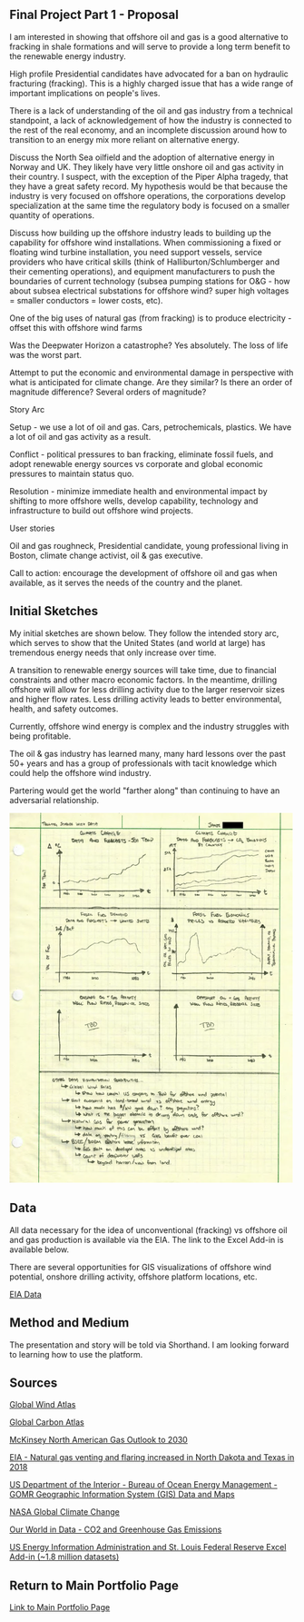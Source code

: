 ## Final Project Part 1 - Proposal

I am interested in showing that offshore oil and gas is a good alternative to fracking in shale formations and will serve to provide a long term benefit to the renewable energy industry.

High profile Presidential candidates have advocated for a ban on hydraulic fracturing (fracking).
This is a highly charged issue that has a wide range of important implications on people's lives. 

There is a lack of understanding of the oil and gas industry from a technical standpoint, a lack of acknowledgement of how the industry is connected to the rest of the real economy, and an incomplete discussion around how to transition to an energy mix more reliant on alternative energy.

Discuss the North Sea oilfield and the adoption of alternative energy in Norway and UK.
They likely have very little onshore oil and gas activity in their country. I suspect, with the exception of the Piper Alpha tragedy, that they have a great safety record. My hypothesis would be that because the industry is very focused on offshore operations, the corporations develop specialization at the same time the regulatory body is focused on a smaller quantity of operations.

Discuss how building up the offshore industry leads to building up the capability for offshore wind installations. When commissioning a fixed or floating wind turbine installation, you need support vessels, service providers who have critical skills (think of Halliburton/Schlumberger and their cementing operations), and equipment manufacturers to push the boundaries of current technology (subsea pumping stations for O&G - how about subsea electrical substations for offshore wind? super high voltages = smaller conductors = lower costs, etc).

One of the big uses of natural gas (from fracking) is to produce electricity - offset this with offshore wind farms

Was the Deepwater Horizon a catastrophe? Yes absolutely. The loss of life was the worst part. 

Attempt to put the economic and environmental damage in perspective with what is anticipated for climate change. Are they similar? Is there an order of magnitude difference? Several orders of magnitude? 

Story Arc

Setup - we use a lot of oil and gas. Cars, petrochemicals, plastics. We have a lot of oil and gas activity as a result.

Conflict - political pressures to ban fracking, eliminate fossil fuels, and adopt renewable energy sources vs corporate and global economic pressures to maintain status quo.

Resolution - minimize immediate health and environmental impact by shifting to more offshore wells, develop capability, technology and infrastructure to build out offshore wind projects.

User stories

Oil and gas roughneck, Presidential candidate, young professional living in Boston, climate change activist, oil & gas executive.

Call to action: encourage the development of offshore oil and gas when available, as it serves the needs of the country and the planet. 

## Initial Sketches

My initial sketches are shown below. They follow the intended story arc, which serves to show that the United States (and world at large) has tremendous energy needs that only increase over time. 

A transition to renewable energy sources will take time, due to financial constraints and other macro economic factors. In the meantime, drilling offshore will allow for less drilling activity due to the larger reservoir sizes and higher flow rates. Less drilling activity leads to better environmental, health, and safety outcomes. 

Currently, offshore wind energy is complex and the industry struggles with being profitable. 

The oil & gas industry has learned many, many hard lessons over the past 50+ years and has a group of professionals with tacit knowledge which could help the offshore wind industry. 

Partering would get the world "farther along" than continuing to have an adversarial relationship.

<img src="Offshore/P1_Sketches_v01.png" width="500" >

## Data
All data necessary for the idea of unconventional (fracking) vs offshore oil and gas production is available via the EIA. The link to the Excel Add-in is available below. 

There are several opportunities for GIS visualizations of offshore wind potential, onshore drilling activity, offshore platform locations, etc.

[EIA Data](Offshore/EIA%20and%20FRED%20data.xlsx)

## Method and Medium
The presentation and story will be told via Shorthand. I am looking forward to learning how to use the platform.

## Sources
[Global Wind Atlas](https://globalwindatlas.info/)

[Global Carbon Atlas](http://www.globalcarbonatlas.org/en/CO2-emissions) 

[McKinsey North American Gas Outlook to 2030](https://www.mckinsey.com/industries/oil-and-gas/our-insights/north-american-gas-outlook-to-2030) 

[EIA - Natural gas venting and flaring increased in North Dakota and Texas in 2018](https://www.eia.gov/todayinenergy/detail.php?id=42195)

[US Department of the Interior - Bureau of Ocean Energy Management - GOMR Geographic Information System (GIS) Data and Maps](https://www.boem.gov/oil-gas-energy/mapping-and-data/gomr-geographic-information-system-gis-data-and-maps) 

[NASA Global Climate Change](https://climate.nasa.gov/resources/global-warming-vs-climate-change/)

[Our World in Data - CO2 and Greenhouse Gas Emissions](https://ourworldindata.org/co2-and-other-greenhouse-gas-emissions) 

[US Energy Information Administration and St. Louis Federal Reserve Excel Add-in (~1.8 million datasets)](https://www.eia.gov/opendata/excel/)

## Return to Main Portfolio Page

[Link to Main Portfolio Page](README.md)
